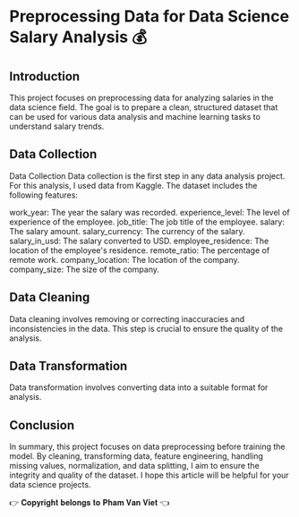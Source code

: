 # Preprocessing Data for Data Science Salary Analysis 💰

## Introduction
This project focuses on preprocessing data for analyzing salaries in the data science field. The goal is to prepare a clean, structured dataset that can be used for various data analysis and machine learning tasks to understand salary trends.

## Data Collection
Data Collection
Data collection is the first step in any data analysis project. For this analysis, I used data from Kaggle. The dataset includes the following features:

work_year: The year the salary was recorded.
experience_level: The level of experience of the employee.
job_title: The job title of the employee.
salary: The salary amount.
salary_currency: The currency of the salary.
salary_in_usd: The salary converted to USD.
employee_residence: The location of the employee's residence.
remote_ratio: The percentage of remote work.
company_location: The location of the company.
company_size: The size of the company.

## Data Cleaning
Data cleaning involves removing or correcting inaccuracies and inconsistencies in the data. This step is crucial to ensure the quality of the analysis.

## Data Transformation
Data transformation involves converting data into a suitable format for analysis.

## Conclusion 
In summary, this project focuses on data preprocessing before training the model. By cleaning, transforming data, feature engineering, handling missing values, normalization, and data splitting, I aim to ensure the integrity and quality of the dataset. I hope this article will be helpful for your data science projects.

👉 𝐂𝐨𝐩𝐲𝐫𝐢𝐠𝐡𝐭 𝐛𝐞𝐥𝐨𝐧𝐠𝐬 𝐭𝐨 𝐏𝐡𝐚𝐦 𝐕𝐚𝐧 𝐕𝐢𝐞𝐭 👈


